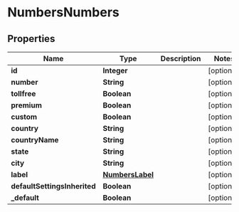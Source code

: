 
# NumbersNumbers

## Properties
Name | Type | Description | Notes
------------ | ------------- | ------------- | -------------
**id** | **Integer** |  |  [optional]
**number** | **String** |  |  [optional]
**tollfree** | **Boolean** |  |  [optional]
**premium** | **Boolean** |  |  [optional]
**custom** | **Boolean** |  |  [optional]
**country** | **String** |  |  [optional]
**countryName** | **String** |  |  [optional]
**state** | **String** |  |  [optional]
**city** | **String** |  |  [optional]
**label** | [**NumbersLabel**](NumbersLabel.md) |  |  [optional]
**defaultSettingsInherited** | **Boolean** |  |  [optional]
**_default** | **Boolean** |  |  [optional]



